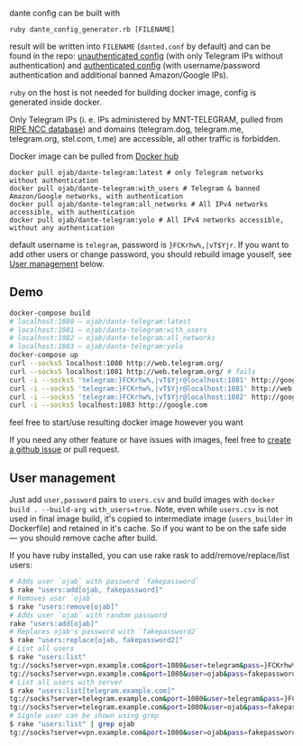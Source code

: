 dante config can be built with
```
ruby dante_config_generator.rb [FILENAME]
```
result will be written into `FILENAME` (`danted.conf` by default) and can be found in the repo: [unauthenticated config](danted.conf) (with only Telegram IPs without authentication) and [authenticated config](danted_authenticated.conf) (with username/password authentication and additional banned Amazon/Google IPs).

`ruby` on the host is not needed for building docker image, config is generated inside docker.

Only Telegram IPs (i. e. IPs administered by MNT-TELEGRAM, pulled from [RIPE NCC database](https://www.ripe.net/))
and domains (telegram.dog, telegram.me, telegram.org, stel.com, t.me) are accessible, all other traffic is forbidden.

Docker image can be pulled from [Docker hub](https://hub.docker.com/r/ojab/dante-telegram/)
```
docker pull ojab/dante-telegram:latest # only Telegram networks without authentication
docker pull ojab/dante-telegram:with_users # Telegram & banned Amazon/Google networks, with authentication
docker pull ojab/dante-telegram:all_networks # All IPv4 networks accessible, with authentication
docker pull ojab/dante-telegram:yolo # All IPv4 networks accessible, without any authentication
```
default username is `telegram`, password is `}FCKrhw%,|vT$Yjr`. If you want to add other users or change password, you should rebuild image youself, see [User management](#user-management) below.


## Demo

```sh
docker-compose build
# localhost:1080 — ojab/dante-telegram:latest
# localhost:1081 — ojab/dante-telegram:with_users
# localhost:1082 — ojab/dante-telegram:all_networks
# localhost:1083 — ojab/dante-telegram:yolo
docker-compose up
curl --socks5 localhost:1080 http://web.telegram.org/
curl --socks5 localhost:1081 http://web.telegram.org/ # fails
curl -i --socks5 'telegram:}FCKrhw%,|vT$Yjr@localhost:1081' http://google.com # fails
curl -i --socks5 'telegram:}FCKrhw%,|vT$Yjr@localhost:1081' http://web.telegram.org/
curl -i --socks5 'telegram:}FCKrhw%,|vT$Yjr@localhost:1082' http://google.com
curl -i --socks5 localhost:1083 http://google.com
```
feel free to start/use resulting docker image however you want

If you need any other feature or have issues with images, feel free to [create a github issue](https://github.com/ojab/docker-dante-telegram/issues/new) or pull request.


## User management

Just add `user,password` pairs to `users.csv` and build images with `docker build . --build-arg with_users=true`. Note, even while `users.csv` is not used in final image build, it's copied to intermediate image (`users_builder` in Dockerfile) and retained in it's cache. So if you want to be on the safe side — you should remove cache after build.

If you have ruby installed, you can use rake rask to add/remove/replace/list users:
```sh
# Adds user `ojab` with password `fakepassword`
$ rake "users:add[ojab, fakepassword]"
# Removes user `ojab`
$ rake "users:remove[ojab]"
# Adds user `ojab` with random password
rake "users:add[ojab]"
# Replaces ojab's password with `fakepassword2`
$ rake "users:replace[ojab, fakepassword2]"
# List all users
$ rake "users:list"
tg://socks?server=vpn.example.com&port=1080&user=telegram&pass=}FCKrhw%,|vT$Yjr
tg://socks?server=vpn.example.com&port=1080&user=ojab&pass=fakepassword2
# List all users with server
$ rake "users:list[telegram.example.com]"
tg://socks?server=telegram.example.com&port=1080&user=telegram&pass=}FCKrhw%,|vT$Yjr
tg://socks?server=telegram.example.com&port=1080&user=ojab&pass=fakepassword2
# Signle user can be shown using grep
$ rake "users:list" | grep ojab
tg://socks?server=vpn.example.com&port=1080&user=ojab&pass=fakepassword2
